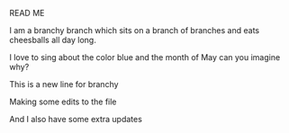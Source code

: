 READ ME


I am a branchy branch which sits on a branch of branches and eats cheesballs all day long. 

I love to sing about the color blue and the month of May can you imagine why? 

This is a new line for branchy 

Making some edits to the file 

And I also have some extra updates 

